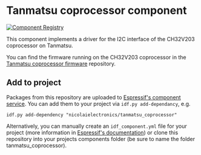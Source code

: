 # Tanmatsu coprocessor component

[![Component Registry](https://components.espressif.com/components/nicolaielectronics/tanmatsu_coprocessor/badge.svg)](https://components.espressif.com/components/nicolaielectronics/tanmatsu_coprocessor)

This component implements a driver for the I2C interface of the CH32V203 coprocessor on Tanmatsu.

You can find the firmware running on the CH32V203 coprocessor in the [Tanmatsu coprocessor firmware](https://github.com/nicolai-electronics/tanmatsu-coprocessor-firmware) repository.

## Add to project

Packages from this repository are uploaded to [Espressif's component service](https://components.espressif.com/).
You can add them to your project via `idf.py add-dependancy`, e.g.

```
idf.py add-dependency "nicolaielectronics/tanmatsu_coprocessor"
```

Alternatively, you can manually create an `idf_component.yml` file for your project (more information in [Espressif's documentation](https://docs.espressif.com/projects/esp-idf/en/latest/esp32/api-guides/tools/idf-component-manager.html)) or clone this repository into your projects components folder (be sure to name the folder tanmatsu_coprocessor).
